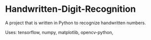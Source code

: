 # Handwritten-Digit-Recognition
A project that is written in Python to recognize handwritten numbers.


Uses:
tensorflow,
numpy,
matplotlib,
opencv-python,
